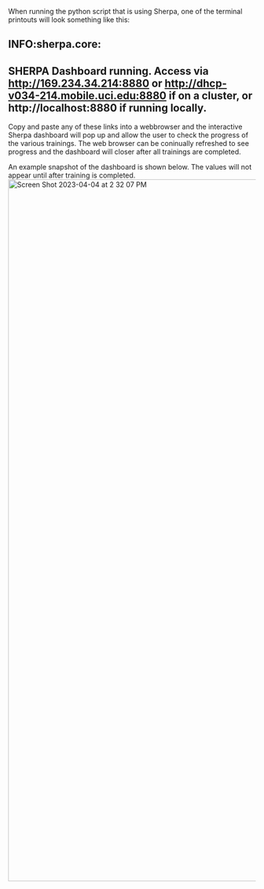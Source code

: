 When running the python script that is using Sherpa, one of the terminal printouts will look something like this:

INFO:sherpa.core:
-------------------------------------------------------
SHERPA Dashboard running. Access via
http://169.234.34.214:8880 or 
http://dhcp-v034-214.mobile.uci.edu:8880 if on a cluster, or 
http://localhost:8880 if running locally.
-------------------------------------------------------

Copy and paste any of these links into a webbrowser and the interactive Sherpa dashboard will pop up and allow the user to check the progress of the various trainings. The web browser can be coninually refreshed to see progress and the dashboard will closer after all trainings are completed.

An example snapshot of the dashboard is shown below. The values will not appear until after training is completed.
<img width="1430" alt="Screen Shot 2023-04-04 at 2 32 07 PM" src="https://user-images.githubusercontent.com/38436394/229927642-4dbb28d9-955b-413a-8e0b-ecc88b0807a5.png">
